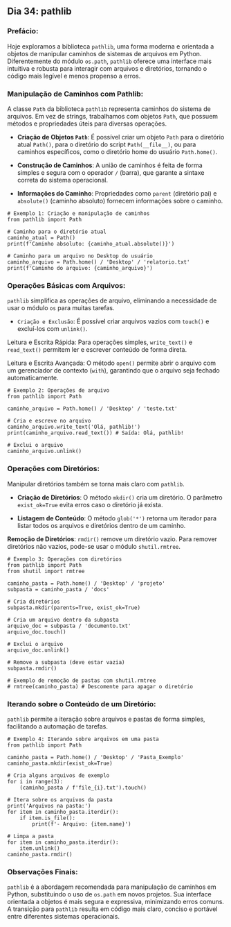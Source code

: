 ## Dia 34: pathlib

### Prefácio:

Hoje exploramos a biblioteca ``pathlib``, uma forma moderna e orientada a objetos de manipular caminhos de sistemas de arquivos em Python. Diferentemente do módulo ``os.path``, ``pathlib`` oferece uma interface mais intuitiva e robusta para interagir com arquivos e diretórios, tornando o código mais legível e menos propenso a erros.

### Manipulação de Caminhos com Pathlib:

A classe ``Path`` da biblioteca ``pathlib`` representa caminhos do sistema de arquivos. Em vez de strings, trabalhamos com objetos ``Path``, que possuem métodos e propriedades úteis para diversas operações.

- **Criação de Objetos ``Path``**: É possível criar um objeto ``Path`` para o diretório atual ``Path()``, para o diretório do script ``Path(__file__)``, ou para caminhos específicos, como o diretório home do usuário ``Path.home()``.

- **Construção de Caminhos**: A união de caminhos é feita de forma simples e segura com o operador ``/`` (barra), que garante a sintaxe correta do sistema operacional.

- **Informações do Caminho**: Propriedades como ``parent`` (diretório pai) e ``absolute()`` (caminho absoluto) fornecem informações sobre o caminho.

````
# Exemplo 1: Criação e manipulação de caminhos
from pathlib import Path

# Caminho para o diretório atual
caminho_atual = Path()
print(f'Caminho absoluto: {caminho_atual.absolute()}')

# Caminho para um arquivo no Desktop do usuário
caminho_arquivo = Path.home() / 'Desktop' / 'relatorio.txt'
print(f'Caminho do arquivo: {caminho_arquivo}')
````

### Operações Básicas com Arquivos:

``pathlib`` simplifica as operações de arquivo, eliminando a necessidade de usar o módulo ``os`` para muitas tarefas.

- ``Criação e Exclusão``: É possível criar arquivos vazios com ``touch()`` e excluí-los com ``unlink()``.

Leitura e Escrita Rápida: Para operações simples, ``write_text()`` e ``read_text()`` permitem ler e escrever conteúdo de forma direta.

Leitura e Escrita Avançada: O método ``open()`` permite abrir o arquivo com um gerenciador de contexto (``with``), garantindo que o arquivo seja fechado automaticamente.

````
# Exemplo 2: Operações de arquivo
from pathlib import Path

caminho_arquivo = Path.home() / 'Desktop' / 'teste.txt'

# Cria e escreve no arquivo
caminho_arquivo.write_text('Olá, pathlib!')
print(caminho_arquivo.read_text()) # Saída: Olá, pathlib!

# Exclui o arquivo
caminho_arquivo.unlink()
````

### Operações com Diretórios:

Manipular diretórios também se torna mais claro com ``pathlib``.

- **Criação de Diretórios**: O método ``mkdir()`` cria um diretório. O parâmetro ``exist_ok=True`` evita erros caso o diretório já exista.

- **Listagem de Conteúdo**: O método ``glob('*')`` retorna um iterador para listar todos os arquivos e diretórios dentro de um caminho.

**Remoção de Diretórios**: ``rmdir()`` remove um diretório vazio. Para remover diretórios não vazios, pode-se usar o módulo ``shutil.rmtree``.

````
# Exemplo 3: Operações com diretórios
from pathlib import Path
from shutil import rmtree

caminho_pasta = Path.home() / 'Desktop' / 'projeto'
subpasta = caminho_pasta / 'docs'

# Cria diretórios
subpasta.mkdir(parents=True, exist_ok=True)

# Cria um arquivo dentro da subpasta
arquivo_doc = subpasta / 'documento.txt'
arquivo_doc.touch()

# Exclui o arquivo
arquivo_doc.unlink()

# Remove a subpasta (deve estar vazia)
subpasta.rmdir()

# Exemplo de remoção de pastas com shutil.rmtree
# rmtree(caminho_pasta) # Descomente para apagar o diretório
````

### Iterando sobre o Conteúdo de um Diretório:

``pathlib`` permite a iteração sobre arquivos e pastas de forma simples, facilitando a automação de tarefas.

````
# Exemplo 4: Iterando sobre arquivos em uma pasta
from pathlib import Path

caminho_pasta = Path.home() / 'Desktop' / 'Pasta_Exemplo'
caminho_pasta.mkdir(exist_ok=True)

# Cria alguns arquivos de exemplo
for i in range(3):
    (caminho_pasta / f'file_{i}.txt').touch()

# Itera sobre os arquivos da pasta
print('Arquivos na pasta:')
for item in caminho_pasta.iterdir():
    if item.is_file():
        print(f'- Arquivo: {item.name}')

# Limpa a pasta
for item in caminho_pasta.iterdir():
    item.unlink()
caminho_pasta.rmdir()
````

### Observações Finais:

``pathlib`` é a abordagem recomendada para manipulação de caminhos em Python, substituindo o uso de ``os.path`` em novos projetos. Sua interface orientada a objetos é mais segura e expressiva, minimizando erros comuns. A transição para ``pathlib`` resulta em código mais claro, conciso e portável entre diferentes sistemas operacionais.